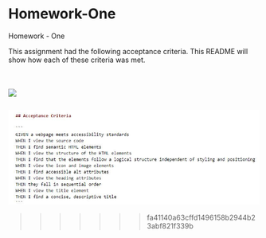 # Homework-One

Homework - One 

This assignment had the following acceptance criteria. This README will show how each of these criteria was met. 

![](Homework-One/assets/images/Acceptance%20Criteria.JPG)
=======
![](/assets/images/Acceptance%20Criteria.JPG)
>>>>>>> fa41140a63cffd1496158b2944b23abf821f339b
